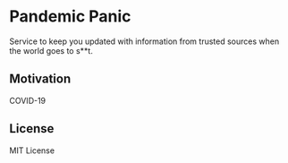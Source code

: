 # Pandemic Panic

Service to keep you updated with information from trusted sources when the world goes to s**t.

## Motivation

COVID-19

## License

MIT License
